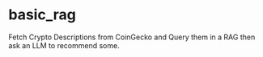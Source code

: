 # basic_rag
Fetch Crypto Descriptions from CoinGecko and Query them in a RAG then ask an LLM to recommend some.
